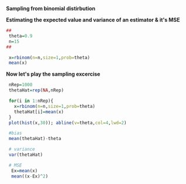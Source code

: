 **Sampling from binomial distirbution**

**Estimating the expected value and variance of an estimator & it's MSE**

```R
##
 theta=0.9
 n=15
##

 x=rbinom(n=n,size=1,prob=theta)
 mean(x)
```

**Now let's play the sampling excercise**

```R
 nRep=1000
 thetaHat=rep(NA,nRep)

 for(i in 1:nRep){
   x=rbinom(n=n,size=1,prob=theta)
   thetaHat[i]=mean(x)
 }
 plot(hist(x,30)); abline(v=theta,col=4,lwd=2)

 #bias
 mean(thetaHat)-theta

 # variance
 var(thetaHat)

 # MSE
  Ex=mean(x)
  mean((x-Ex)^2)
```

